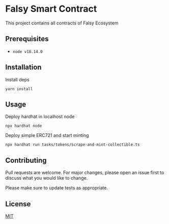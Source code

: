 # Falsy Smart Contract

This project contains all contracts of Falsy Ecosystem

## Prerequisites

- `node v18.14.0`

## Installation

Install deps

```shell
yarn install
```

## Usage

Deploy hardhat in localhost node

```shell
npx hardhat node
```

Deploy simple ERC721 and start minting

```shell
npx hardhat run tasks/tokens/scrape-and-mint-collectible.ts
```

## Contributing

Pull requests are welcome. For major changes, please open an issue first
to discuss what you would like to change.

Please make sure to update tests as appropriate.

## License

[MIT](https://choosealicense.com/licenses/mit/)
